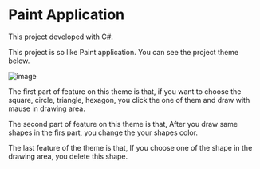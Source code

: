 # Paint Application 

This project developed with C#.

This project is so like Paint application. You can see the project theme below.  

![image](https://user-images.githubusercontent.com/47140243/147885220-b90c7b4b-5508-4054-a148-483e4f0a8c84.png)

The first part of feature on this theme is that, if you want to choose the square, circle, triangle, hexagon, you click the one of them and draw with mause in drawing area. 

The second part of feature on this theme is that, After you draw same shapes in the firs part, you change the your shapes color.

The last feature of the theme is that, If you choose one of the shape in the drawing area, you delete this shape.
